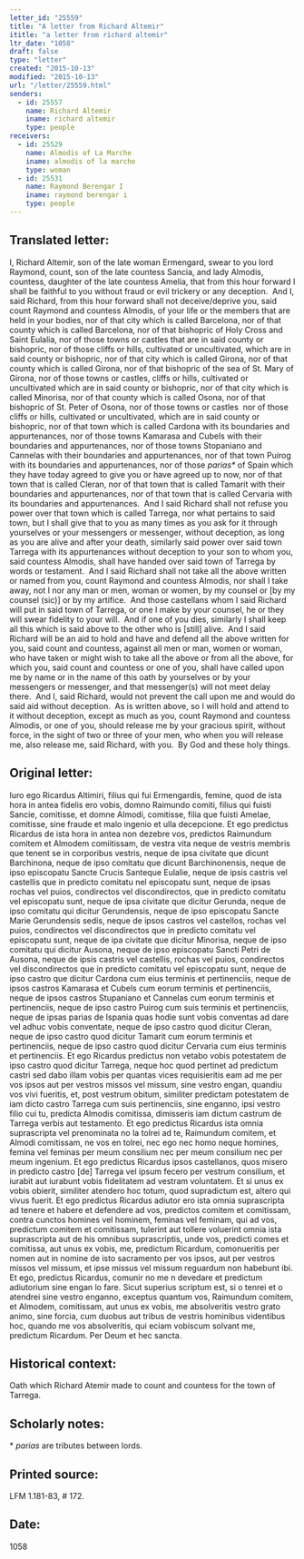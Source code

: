 ```yaml
---
letter_id: "25559"
title: "A letter from Richard Altemir"
ititle: "a letter from richard altemir"
ltr_date: "1058"
draft: false
type: "letter"
created: "2015-10-13"
modified: "2015-10-13"
url: "/letter/25559.html"
senders:
  - id: 25557
    name: Richard Altemir
    iname: richard altemir
    type: people
receivers:
  - id: 25529
    name: Almodis of La Marche
    iname: almodis of la marche
    type: woman
  - id: 25531
    name: Raymond Berengar I
    iname: raymond berengar i
    type: people
---
```

<h2> Translated letter:</h2><p>I, Richard Altemir, son of the late woman Ermengard, swear to you lord Raymond, count, son of the late countess Sancia, and lady Almodis, countess, daughter of the late countess Amelia, that from this hour forward I shall be faithful to you without fraud or evil trickery or any deception.&nbsp; And I, said Richard, from this hour forward shall not deceive/deprive you, said count Raymond and countess Almodis, of your life or the members that are held in your bodies, nor of that city which is called Barcelona, nor of that county which is called Barcelona, nor of that bishopric of Holy Cross and Saint Eulalia, nor of those towns or castles that are in said county or bishopric, nor of those cliffs or hills, cultivated or uncultivated, which are in said county or bishopric, nor of that city which is called Girona, nor of that county which is called Girona, nor of that bishopric of the sea of St. Mary of Girona, nor of those towns or castles, cliffs or hills, cultivated or uncultivated which are in said county or bishopric, nor of that city which is called Minorisa, nor of that county which is called Osona, nor of that bishopric of St. Peter of Osona, nor of those towns or castles&nbsp; nor of those cliffs or hills, cultivated or uncultivated, which are in said county or bishopric, nor of that town which is called Cardona with its boundaries and appurtenances, nor of those towns Kamarasa and Cubels with their boundaries and appurtenances, nor of those towns Stopaniano and Cannelas with their boundaries and appurtenances, nor of that town Puirog with its boundaries and appurtenances, nor of those <i>parias*</i> of Spain which they have today agreed to give you or have agreed up to now, nor of that town that is called Cleran, nor of that town that is called Tamarit with their boundaries and appurtenances, nor of that town that is called Cervaria with its boundaries and appurtenances.&nbsp; And I said Richard shall not refuse you power over that town which is called Tarrega, nor what pertains to said town, but I shall give that to you as many times as you ask for it through yourselves or your messengers or messenger, without deception, as long as you are alive and after your death, similarly said power over said town Tarrega with its appurtenances without deception to your son to whom you, said countess Almodis, shall have handed over said town of Tarrega by words or testament.&nbsp; And I said Richard shall not take all the above written or named from you, count Raymond and countess Almodis, nor shall I take away, not I nor any man or men, woman or women, by my counsel or [by my counsel (sic)] or by my artifice.&nbsp; And those castellans whom I said Richard will put in said town of Tarrega, or one I make by your counsel, he or they will swear fidelity to your will.&nbsp; And if one of you dies, similarly I shall keep all this which is said above to the other who is [still] alive.&nbsp; And I said Richard will be an aid to hold and have and defend all the above written for you, said count and countess, against all men or man, women or woman, who have taken or might wish to take all the above or from all the above, for which you, said count and countess or one of you, shall have called upon me by name or in the name of this oath by yourselves or by your messengers or messenger, and that messenger(s) will not meet delay there.&nbsp; And I, said Richard, would not prevent the call upon me and would do said aid without deception.&nbsp; As is written above, so I will hold and attend to it without deception, except as much as you, count Raymond and countess Almodis, or one of you, should release me by your gracious spirit, without force, in the sight of two or three of your men, who when you will release me, also release me, said Richard, with you.&nbsp; By God and these holy things.</p><h2 class="mt-4"> Original letter:</h2><p>Iuro ego Ricardus Altimiri, filius qui fui Ermengardis, femine, quod de ista hora in antea fidelis ero vobis, domno Raimundo comiti, filius qui fuisti Sancie, comitisse, et domne Almodi, comitisse, filia que fuisti Amelae, comitisse, sine fraude et malo ingenio et ulla decepcione. Et ego predictus Ricardus de ista hora in antea non dezebre vos, predictos Raimundum comitem et Almodem comiitissam, de vestra vita neque de vestris membris que tenent se in corporibus vestris, neque de ipsa civitate que dicunt Barchinona, neque de ipso comitatu que dicunt Barchinonensis, neque de ipso episcopatu Sancte Crucis Santeque Eulalie, neque de ipsis castris vel castellis que in predicto comitatu nel episcopatu sunt, neque de ipsas rochas vel puios, condirectos vel discondirectos, que in predicto comitatu vel episcopatu sunt, neque de ipsa civitate que dicitur Gerunda, neque de ipso comitatu qui dicitur Gerundensis, neque de ipso episcopatu Sancte Marie Gerundensis sedis, neque de ipsos castros vel castellos, rochas vel puios, condirectos vel discondirectos que in predicto comitatu vel episcopatu sunt, neque de ipa civitate que dicitur Minorisa, neque de ipso comitatu qui dicitur Ausona, neque de ipso episcopatu Sancti Petri de Ausona, neque de ipsis castris vel castellis, rochas vel puios, condirectos vel discondirectos que in predicto comitatu vel episcopatu sunt, neque de ipso castro que dicitur Cardona cum eius terminis et pertinenciis, neque de ipsos castros Kamarasa et Cubels cum eorum terminis et pertinenciis, neque de ipsos castros Stupaniano et Cannelas cum eorum terminis et pertinenciis, neque de ipso castro Puirog cum suis terminis et pertinenciis, neque de ipsas parias de Ispania quas hodie sunt vobis conventas ad dare vel adhuc vobis conventate, neque de ipso castro quod dicitur Cleran, neque de ipso castro quod dicitur Tamarit cum eorum terminis et pertinenciis, neque de ipso castro quod dicitur Cervaria cum eius terminis et pertinenciis. Et ego Ricardus predictus non vetabo vobis potestatem de ipso castro quod dicitur Tarrega, neque hoc quod pertinet ad predictum castri sed dabo illam vobis per quantas vices requisieritis eam ad me per vos ipsos aut per vestros missos vel missum, sine vestro engan, quandiu vos vivi fueritis, et, post vestrum obitum, similiter predictam potestatem de iam dicto castro Tarrega cum suis pertinenciis, sine enganno, ipsi vestro filio cui tu, predicta Almodis comitissa, dimisseris iam dictum castrum de Tarrega verbis aut testamento. Et ego predictus Ricardus ista omnia suprascripta vel prenominata no la tolrei ad te, Raimundum comitem, et Almodi comitissam, ne vos en tolrei, nec ego nec homo neque homines, femina vel feminas per meum consilium nec per meum con­silium nec per meum ingenium. Et ego predictus Ricardus ipsos castellanos, quos misero in predicto castro [de] Tarrega vel ipsum fecero per vestrum consilium, et iurabit aut iurabunt vobis fidelitatem ad vestram voluntatem. Et si unus ex vobis obierit, similiter atendero hoc totum, quod supradictum est, altero qui vivus fuerit. Et ego predictus Ricardus adiutor ero ista omnia suprascripta ad tenere et habere et defendere ad vos, predictos comitem et comitissam, contra cunctos homines vel hominem, feminas vel feminam, qui ad vos, predictum comi­tem et comitissam, tulerint aut tollere voluerint omnia ista suprascripta aut de his omnibus suprascriptis, unde vos, predicti comes et comi­tissa, aut unus ex vobis, me, predictum Ricardum, comonueritis per nomen aut in nomine de isto sacramento per vos ipsos, aut per vestros missos vel missum, et ipse missus vel missum reguardum non habebunt ibi. Et ego, predictus Ricardus, comunir no me n devedare et predictum adiutorium sine engan lo fare. Sicut superius scriptum est, si o tenrei et o atendrei sine vestro enganno, exceptus quantum vos, Raimundum comitem, et Almodem, comitissam, aut unus ex vobis, me absolveritis vestro grato animo, sine forcia, cum duobus aut tribus de vestris hominibus videntibus hoc, quando me vos absolveritis, qui eciam vobiscum solvant me, predictum Ricardum. Per Deum et hec sancta.</p><h2 class="mt-4"> Historical context:</h2><p>Oath which Richard Atemir made to count and countess for the town of Tarrega.</p><h2 class="mt-4"> Scholarly notes:</h2><p>*<i> parias </i>are tributes between lords. &nbsp;</p><h2 class="mt-4"> Printed source:</h2><p>LFM 1.181-83, # 172. &nbsp;</p><h2 class="mt-4"> Date:</h2>1058